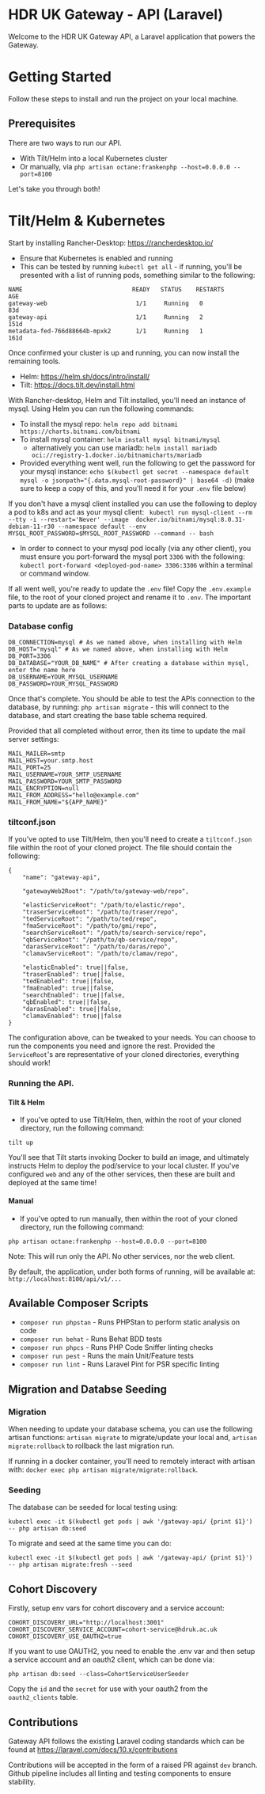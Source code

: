 # HDR UK Gateway - API (Laravel)

Welcome to the HDR UK Gateway API, a Laravel application that powers the Gateway.

# Getting Started

Follow these steps to install and run the project on your local machine.

## Prerequisites

There are two ways to run our API.

-   With Tilt/Helm into a local Kubernetes cluster
-   Or manually, via `php artisan octane:frankenphp --host=0.0.0.0 --port=8100`

Let's take you through both!

# Tilt/Helm & Kubernetes

Start by installing Rancher-Desktop: https://rancherdesktop.io/

-   Ensure that Kubernetes is enabled and running
-   This can be tested by running `kubectl get all` - if running, you'll be presented with a list of running pods, something similar to the following:

```
NAME                               READY   STATUS    RESTARTS        AGE
gateway-web                         1/1     Running   0              83d
gateway-api                         1/1     Running   2              151d
metadata-fed-766d88664b-mpxk2       1/1     Running   1              161d
```

Once confirmed your cluster is up and running, you can now install the remaining tools.

-   Helm: https://helm.sh/docs/intro/install/
-   Tilt: https://docs.tilt.dev/install.html

With Rancher-desktop, Helm and Tilt installed, you'll need an instance of mysql. Using Helm you can run the following commands:

-   To install the mysql repo: `helm repo add bitnami https://charts.bitnami.com/bitnami`
-   To install mysql container: `helm install mysql bitnami/mysql`
    -   alternatively you can use mariadb: `helm install mariadb oci://registry-1.docker.io/bitnamicharts/mariadb`
-   Provided everything went well, run the following to get the password for your mysql instance: `echo $(kubectl get secret --namespace default mysql -o jsonpath="{.data.mysql-root-password}" | base64 -d)` (make sure to keep a copy of this, and you'll need it for your `.env` file below)

If you don't have a mysql client installed you can use the following to deploy a pod to k8s and act as your mysql client: ` kubectl run mysql-client --rm --tty -i --restart='Never' --image  docker.io/bitnami/mysql:8.0.31-debian-11-r30 --namespace default --env MYSQL_ROOT_PASSWORD=$MYSQL_ROOT_PASSWORD --command -- bash`

-   In order to connect to your mysql pod locally (via any other client), you must ensure you port-forward the mysql port `3306` with the following: `kubectl port-forward <deployed-pod-name> 3306:3306` within a terminal or command window.

If all went well, you're ready to update the `.env` file! Copy the `.env.example` file, to the root of your cloned project and rename it to `.env`. The important parts to update are as follows:

### Database config

```
DB_CONNECTION=mysql # As we named above, when installing with Helm
DB_HOST="mysql" # As we named above, when installing with Helm
DB_PORT=3306
DB_DATABASE="YOUR_DB_NAME" # After creating a database within mysql, enter the name here
DB_USERNAME=YOUR_MYSQL_USERNAME
DB_PASSWORD=YOUR_MYSQL_PASSWORD
```

Once that's complete. You should be able to test the APIs connection to the database, by running: `php artisan migrate` - this will connect to the database, and start creating the base table schema required.

Provided that all completed without error, then its time to update the mail server settings:

```
MAIL_MAILER=smtp
MAIL_HOST=your.smtp.host
MAIL_PORT=25
MAIL_USERNAME=YOUR_SMTP_USERNAME
MAIL_PASSWORD=YOUR_SMTP_PASSWORD
MAIL_ENCRYPTION=null
MAIL_FROM_ADDRESS="hello@example.com"
MAIL_FROM_NAME="${APP_NAME}"
```

### tiltconf.json

If you've opted to use Tilt/Helm, then you'll need to create a `tiltconf.json` file within the root of your cloned project. The file should contain the following:

```
{
    "name": "gateway-api",

    "gatewayWeb2Root": "/path/to/gateway-web/repo",

    "elasticServiceRoot": "/path/to/elastic/repo",
    "traserServiceRoot": "/path/to/traser/repo",
    "tedServiceRoot": "/path/to/ted/repo",
    "fmaServiceRoot": "/path/to/gmi/repo",
    "searchServiceRoot": "/path/to/search-service/repo",
    "qbServiceRoot": "/path/to/qb-service/repo",
    "darasServiceRoot": "/path/to/daras/repo",
    "clamavServiceRoot": "/path/to/clamav/repo",

    "elasticEnabled": true||false,
    "traserEnabled": true||false,
    "tedEnabled": true||false,
    "fmaEnabled": true||false,
    "searchEnabled": true||false,
    "qbEnabled": true||false,
    "darasEnabled": true||false,
    "clamavEnabled": true||false
}
```

The configuration above, can be tweaked to your needs. You can choose to run the components you need and ignore the rest. Provided the `ServiceRoot`'s are representative of your cloned directories, everything should work!

### Running the API.

#### Tilt & Helm

-   If you've opted to use Tilt/Helm, then, within the root of your cloned directory, run the following command:

```
tilt up
```

You'll see that Tilt starts invoking Docker to build an image, and ultimately instructs Helm to deploy the pod/service to your local cluster. If you've configured `web` and any of the other services, then these are built and deployed at the same time!

#### Manual

-   If you've opted to run manually, then within the root of your cloned directory, run the following command:

```
php artisan octane:frankenphp --host=0.0.0.0 --port=8100
```

Note: This will run only the API. No other services, nor the web client.

By default, the application, under both forms of running, will be available at: `http://localhost:8100/api/v1/...`

## Available Composer Scripts

-   `composer run phpstan` - Runs PHPStan to perform static analysis on code
-   `composer run behat` - Runs Behat BDD tests
-   `composer run phpcs` - Runs PHP Code Sniffer linting checks
-   `composer run pest` - Runs the main Unit/Feature tests
-   `composer run lint` - Runs Laravel Pint for PSR specific linting

## Migration and Databse Seeding

### Migration

When needing to update your database schema, you can use the following artisan functions:
`artisan migrate` to migrate/update your local and, `artisan migrate:rollback` to rollback the last migration run.

If running in a docker container, you'll need to remotely interact with artisan with: `docker exec php artisan migrate/migrate:rollback`.

### Seeding

The database can be seeded for local testing using:

```
kubectl exec -it $(kubectl get pods | awk '/gateway-api/ {print $1}') -- php artisan db:seed
```

To migrate and seed at the same time you can do:

```
kubectl exec -it $(kubectl get pods | awk '/gateway-api/ {print $1}') -- php artisan migrate:fresh --seed
```

## Cohort Discovery

Firstly, setup env vars for cohort discovery and a service account:

```
COHORT_DISCOVERY_URL="http://localhost:3001"
COHORT_DISCOVERY_SERVICE_ACCOUNT=cohort-service@hdruk.ac.uk
COHORT_DISCOVERY_USE_OAUTH2=true
```

If you want to use OAUTH2, you need to enable the .env var and then setup a service account and an oauth2 client, which can be done via:

```
php artisan db:seed --class=CohortServiceUserSeeder
```

Copy the `id` and the `secret` for use with your oauth2 from the `oauth2_clients` table.

## Contributions

Gateway API follows the existing Laravel coding standards which can be found at https://laravel.com/docs/10.x/contributions

Contributions will be accepted in the form of a raised PR against `dev` branch. Github pipeline includes all linting and testing components to ensure stability.
